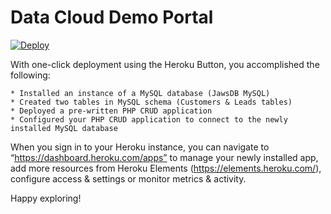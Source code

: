 # Data Cloud Demo Portal

<a target="_blank" href="https://heroku.com/deploy?template=https://github.com/innovationworkshops/datacloudportal">
  <img src="https://www.herokucdn.com/deploy/button.svg" alt="Deploy">
</a>

With one-click deployment  using the Heroku Button, you accomplished the following:

    * Installed an instance of a MySQL database (JawsDB MySQL)
    * Created two tables in MySQL schema (Customers & Leads tables)
    * Deployed a pre-written PHP CRUD application 
    * Configured your PHP CRUD application to connect to the newly installed MySQL database

When you sign in to your Heroku instance, you can navigate to “https://dashboard.heroku.com/apps” to manage your newly installed app, add more resources from Heroku Elements (https://elements.heroku.com/), configure access & settings or monitor metrics & activity. 


Happy exploring!
